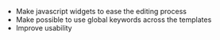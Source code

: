 - Make javascript widgets to ease the editing process
- Make possible to use global keywords across the templates
- Improve usability
